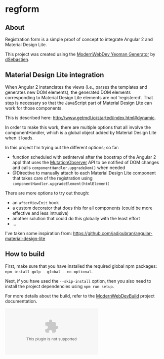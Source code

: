 # regform

## About
Registration form is a simple proof of concept to integrate Angular 2 and Material Design Lite.

This project was created using the [ModernWebDev Yeoman Generator](https://github.com/dsebastien/modernWebDevGenerator) by [dSebastien](https://twitter.com/dSebastien).

## Material Design Lite integration
When Angular 2 instanciates the views (i.e., parses the templates and generates new DOM elements), the generated DOM elements corresponding to Material Design Lite elements are not 'registered'. That step is necessary so that the JavaScript part of Material Design Lite can work for those components.

This is described here: http://www.getmdl.io/started/index.html#dynamic.

In order to make this work, there are multiple options that all involve the componentHandler, which is a global object added by Material Design Lite when it loads.

In this project I'm trying out the different options; so far:
* function scheduled with setInterval after the boostrap of the Angular 2 appl that uses the [MutationObserver](https://developer.mozilla.org/en/docs/Web/API/MutationObserver) API to be notified of DOM changes and calls `componentHandler.upgradeDom()` when needed
* @Directive to manually attach to each Material Design Lite component that takes care of the registration using `componentHandler.upgradeElement(htmlElement)`

There are more options to try out though:
* an `afterViewInit` hook
* a custom decorator that does this for all components (could be more effective and less intrusive)
* another solution that could do this globally with the least effort
* ...

I've taken some inspiration from: https://github.com/jadjoubran/angular-material-design-lite


## How to build
First, make sure that you have installed the required global npm packages: `npm install gulp --global --no-optional`.

Next, if you have used the `--skip-install` option, then you also need to install the project dependencies using `npm run setup`.

For more details about the build, refer to the [ModernWebDevBuild](https://github.com/dsebastien/modernWebDevBuild) project documentation.

![Helped out by Jetbrains!](https://resources.jetbrains.com/storage/products/jetbrains/docs/jetbrains_logos.zip)

